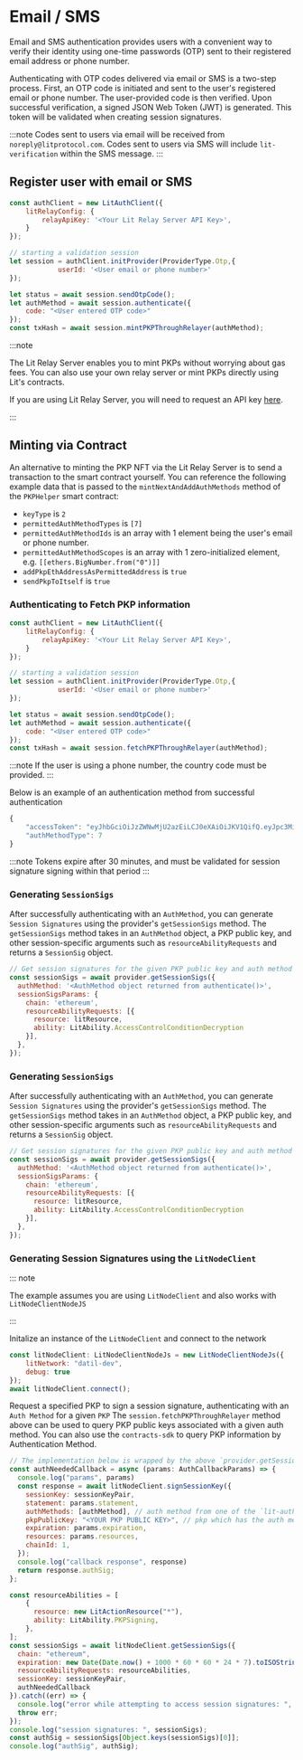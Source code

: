 # Email / SMS

Email and SMS authentication provides users with a convenient way to verify their identity using one-time passwords (OTP) sent to their registered email address or phone number. 

Authenticating with OTP codes delivered via email or SMS is a two-step process. First, an OTP code is initiated and sent to the user's registered email or phone number. The user-provided code is then verified. Upon successful verification, a signed JSON Web Token (JWT) is generated. This token will be validated when creating session signatures.

:::note
Codes sent to users via email will be received from `noreply@litprotocol.com`. Codes sent to users via SMS will include `lit-verification` within the SMS message.
:::
## Register user with email or SMS

```javascript
const authClient = new LitAuthClient({
    litRelayConfig: {
        relayApiKey: '<Your Lit Relay Server API Key>',
    }
});

// starting a validation session
let session = authClient.initProvider(ProviderType.Otp,{
            userId: '<User email or phone number>'
});

let status = await session.sendOtpCode();
let authMethod = await session.authenticate({
    code: "<User entered OTP code>"
});
const txHash = await session.mintPKPThroughRelayer(authMethod);
```
:::note

The Lit Relay Server enables you to mint PKPs without worrying about gas fees. You can also use your own relay server or mint PKPs directly using Lit's contracts.

If you are using Lit Relay Server, you will need to request an API key [here](https://forms.gle/RNZYtGYTY9BcD9MEA).

:::

## Minting via Contract

An alternative to minting the PKP NFT via the Lit Relay Server is to send a transaction to the smart contract yourself. You can reference the following example data that is passed to the `mintNextAndAddAuthMethods` method of the `PKPHelper` smart contract:

- `keyType` is `2`
- `permittedAuthMethodTypes` is `[7]`
- `permittedAuthMethodIds` is an array with 1 element being the user's email or phone number.
- `permittedAuthMethodScopes` is an array with 1 zero-initialized element, e.g. `[[ethers.BigNumber.from("0")]]`
- `addPkpEthAddressAsPermittedAddress` is `true`
- `sendPkpToItself` is `true`

### Authenticating to Fetch PKP information

```javascript
const authClient = new LitAuthClient({
    litRelayConfig: {
        relayApiKey: '<Your Lit Relay Server API Key>',
    }
});

// starting a validation session
let session = authClient.initProvider(ProviderType.Otp,{
            userId: '<User email or phone number>'
});

let status = await session.sendOtpCode();
let authMethod = await session.authenticate({
    code: "<User entered OTP code>"
});
const txHash = await session.fetchPKPThroughRelayer(authMethod);
```
:::note 
If the user is using a phone number, the country code must be provided.
:::

Below is an example of an authentication method from successful authentication
```javascript
{
    "accessToken": "eyJhbGciOiJzZWNwMjU2azEiLCJ0eXAiOiJKV1QifQ.eyJpc3MiOiJMSVQtUHJvdG9jb2wiLCJzdWIiOiJMSVQtT1RQIiwiaWF0IjoxNjg0ODc1NTE0NDkxLCJleHAiOjE2ODQ4NzczMTQ0OTEsIm9yZ0lkIjoiTElUIiwicm9sZSI6InVzZXIiLCJleHRyYURhdGEiOiIrMTIwMTQwNzIwNzN8MjAyMy0wNS0yM1QyMDo1ODozNC40OTE3ODU5NDUrMDA6MDAifQ.eyJyIjoiZTA0ZDAyNjhjN2ExMzhiNmZiNDJjYTk4NmIxY2I4MWM0N2QyMTc0MzZlOWNlYzc4NGUzNWEyOTZkZmY2YjA4NSIsInMiOiI0NTE5MTVkMDY5YTZhZGE5M2U0OGY3ODUwMGM0MWUzNmMwYzQ4Y2FlODYwMmYxYWM0Njc0MTQ1YTNiMmMyNDU4In0",
    "authMethodType": 7
}
```

:::note 
 Tokens expire after 30 minutes, and must be validated for session signature signing within that period
:::


### Generating `SessionSigs`

After successfully authenticating with an `AuthMethod`, you can generate `Session Signatures` using the provider's `getSessionSigs` method. The `getSessionSigs` method takes in an `AuthMethod` object, a PKP public key, and other session-specific arguments such as `resourceAbilityRequests` and returns a `SessionSig` object.

```javascript
// Get session signatures for the given PKP public key and auth method
const sessionSigs = await provider.getSessionSigs({
  authMethod: '<AuthMethod object returned from authenticate()>',
  sessionSigsParams: {
    chain: 'ethereum',
    resourceAbilityRequests: [{
      resource: litResource,
      ability: LitAbility.AccessControlConditionDecryption
    }],
  },
});
```

### Generating `SessionSigs`

After successfully authenticating with an `AuthMethod`, you can generate `Session Signatures` using the provider's `getSessionSigs` method. The `getSessionSigs` method takes in an `AuthMethod` object, a PKP public key, and other session-specific arguments such as `resourceAbilityRequests` and returns a `SessionSig` object.

```javascript
// Get session signatures for the given PKP public key and auth method
const sessionSigs = await provider.getSessionSigs({
  authMethod: '<AuthMethod object returned from authenticate()>',
  sessionSigsParams: {
    chain: 'ethereum',
    resourceAbilityRequests: [{
      resource: litResource,
      ability: LitAbility.AccessControlConditionDecryption
    }],
  },
});
```

### Generating Session Signatures using the `LitNodeClient`

::: note

The example assumes you are using `LitNodeClient` and also works with `LitNodeClientNodeJS`

:::

Initalize an instance of the `LitNodeClient` and connect to the network

```javascript
const litNodeClient: LitNodeClientNodeJs = new LitNodeClientNodeJs({
    litNetwork: "datil-dev",
    debug: true
});
await litNodeClient.connect();
```

Request a specified PKP to sign a session signature, authenticating with an `Auth Method` for a given `PKP`
The `session.fetchPKPThroughRelayer`  method above can be used to query PKP public keys associated with a given auth method. You can also use the `contracts-sdk` to query PKP information by Authentication Method.

```javascript
// The implementation below is wrapped by the above `provider.getSessionSigs`
const authNeededCallback = async (params: AuthCallbackParams) => {
  console.log("params", params)
  const response = await litNodeClient.signSessionKey({
    sessionKey: sessionKeyPair,
    statement: params.statement,
    authMethods: [authMethod], // auth method from one of the `lit-auth-client` authentication providers
    pkpPublicKey: "<YOUR PKP PUBLIC KEY>", // pkp which has the auth method configured for authentication above
    expiration: params.expiration,
    resources: params.resources,
    chainId: 1,
  });
  console.log("callback response", response)
  return response.authSig;
};

const resourceAbilities = [
    {
      resource: new LitActionResource("*"),
      ability: LitAbility.PKPSigning,
    },
];
const sessionSigs = await litNodeClient.getSessionSigs({
  chain: "ethereum",
  expiration: new Date(Date.now() + 1000 * 60 * 60 * 24 * 7).toISOString(),
  resourceAbilityRequests: resourceAbilities,
  sessionKey: sessionKeyPair,
  authNeededCallback	
}).catch((err) => {
  console.log("error while attempting to access session signatures: ", err)
  throw err;
});
console.log("session signatures: ", sessionSigs);
const authSig = sessionSigs[Object.keys(sessionSigs)[0]];
console.log("authSig", authSig);
```

